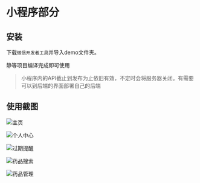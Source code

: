 # 小程序部分

## 安装

下载`微信开发者工具`并导入demo文件夹。

静等项目编译完成即可使用

> 小程序内的API截止到发布为止依旧有效，不定时会将服务器关闭。有需要可以到后端的界面部署自己的后端

## 使用截图

![主页](D:\my_project\my_smart_medical\imgs\主页.png)

![个人中心](D:\my_project\my_smart_medical\imgs\个人中心.png)

![过期提醒](D:\my_project\my_smart_medical\imgs\提醒.png)

![药品搜索](D:\my_project\my_smart_medical\imgs\药品搜索.png)

![药品管理](D:\my_project\my_smart_medical\imgs\药品管理.png)

